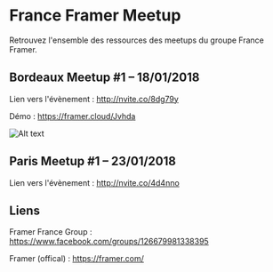 # France Framer Meetup

Retrouvez l'ensemble des ressources des meetups du groupe France Framer.

## Bordeaux Meetup #1 – 18/01/2018

Lien vers l'évènement : http://nvite.co/8dg79y

Démo : https://framer.cloud/Jvhda

![Alt text](https://github.com/yannbellot/FranceFramerMeetup/blob/master/framerMeetupBX_1_375px.png)

## Paris Meetup #1 – 23/01/2018

Lien vers l'évènement : http://nvite.co/4d4nno

## Liens

Framer France Group : https://www.facebook.com/groups/126679981338395

Framer (offical) : https://framer.com/
